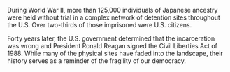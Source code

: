 During World War II, more than 125,000 individuals of Japanese ancestry
were held without trial in a complex network of detention sites
throughout the U.S. Over two-thirds of those imprisoned were U.S.
citizens.

Forty years later, the U.S. government determined that the incarceration
was wrong and President Ronald Reagan signed the Civil Liberties Act of 1988. While many of the physical sites have faded into the landscape,
their history serves as a reminder of the fragility of our democracy.